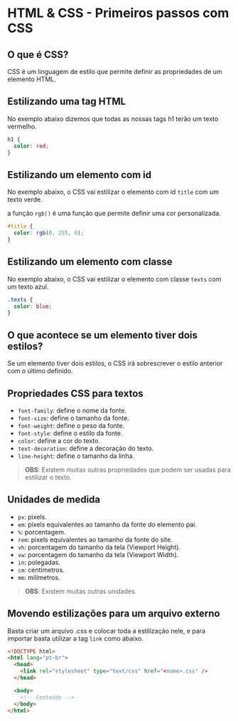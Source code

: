 # HTML & CSS - Primeiros passos com CSS

## O que é CSS?

CSS é um linguagem de estilo que permite definir as propriedades de um elemento HTML.

## Estilizando uma tag HTML

No exemplo abaixo dizemos que todas as nossas tags h1 terão um texto vermelho.

```css
h1 {
  color: red;
}
```

## Estilizando um elemento com id

No exemplo abaixo, o CSS vai estilizar o elemento com id `title` com um texto verde.

a função `rgb()` é uma função que permite definir uma cor personalizada.

```css
#title {
  color: rgb(0, 255, 0);
}
```

## Estilizando um elemento com classe

No exemplo abaixo, o CSS vai estilizar o elemento com classe `texts` com um texto azul.

```css
.texts {
  color: blue;
}
```

## O que acontece se um elemento tiver dois estilos?

Se um elemento tiver dois estilos, o CSS irá sobrescrever o estilo anterior com o último definido.

## Propriedades CSS para textos

- `font-family`: define o nome da fonte.
- `font-size`: define o tamanho da fonte.
- `font-weight`: define o peso da fonte.
- `font-style`: define o estilo da fonte.
- `color`: define a cor do texto.
- `text-decoration`: define a decoração do texto.
- `line-height`: define o tamanho da linha.

> **OBS**: Existem muitas outras propriedades que podem ser usadas para estilizar o texto.

## Unidades de medida

- `px`: pixels.
- `em`: pixels equivalentes ao tamanho da fonte do elemento pai.
- `%`: porcentagem.
- `rem`: pixels equivalentes ao tamanho da fonte do site.
- `vh`: porcentagem do tamanho da tela (Viewport Height).
- `vw`: porcentagem do tamanho da tela (Viewport Width).
- `in`: polegadas.
- `cm`: centímetros.
- `mm`: milímetros.

> **OBS**: Existem muitas outras unidades.

## Movendo estilizações para um arquivo externo

Basta criar um arquivo <nome>.css e colocar toda a estilização nele, e para importar basta utilizar a tag `link` como abaixo.

```html
<!DOCTYPE html>
<html lang="pt-br">
  <head>
    <link rel="stylesheet" type="text/css" href="<nome>.css" />
  </head>

  <body>
    <!-- Conteúdo -->
  </body>
</html>
```
